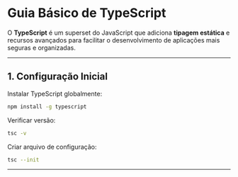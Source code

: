 # Guia Básico de TypeScript


O **TypeScript** é um superset do JavaScript que adiciona **tipagem estática** e recursos avançados para facilitar o desenvolvimento de aplicações mais seguras e organizadas.


---


## 1. Configuração Inicial


Instalar TypeScript globalmente:
```bash
npm install -g typescript
```


Verificar versão:
```bash
tsc -v
```


Criar arquivo de configuração:
```bash
tsc --init
```


---